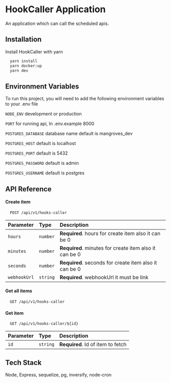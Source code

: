 
# HookCaller Application

An application which can call the scheduled apis.



## Installation

Install HookCaller with yarn

```bash
  yarn install 
  yarn docker:up
  yarn dev
```
    
## Environment Variables

To run this project, you will need to add the following environment variables to your .env file

`NODE_ENV` development or production

`PORT` for running api, In .env.example 8000

`POSTGRES_DATABASE` database name default is mangroves_dev

`POSTGRES_HOST` default is localhost

`POSTGRES_PORT` default is 5432

`POSTGRES_PASSWORD` default is admin

`POSTGRES_USERNAME` default is postgres



## API Reference

#### Create item

```http
  POST /api/v1/hooks-caller
```

| Parameter | Type     | Description                       |
| :-------- | :------- | :-------------------------------- |
| `hours`      | `number` | **Required**. hours for create item also it can be 0 |
| `minutes`      | `number` | **Required**. minutes for create item also it can be 0 |
| `seconds`      | `number` | **Required**. seconds for create item also it can be 0 |
| `webhookUrl`      | `string` | **Required**. webhookUrl it must be link|

#### Get all items

```http
  GET /api/v1/hooks-caller
```

#### Get item

```http
  GET /api/v1/hooks-caller/${id}
```

| Parameter | Type     | Description                       |
| :-------- | :------- | :-------------------------------- |
| `id`      | `string` | **Required**. Id of item to fetch |




## Tech Stack

Node, Express, sequelize, pg, inversify, node-cron

